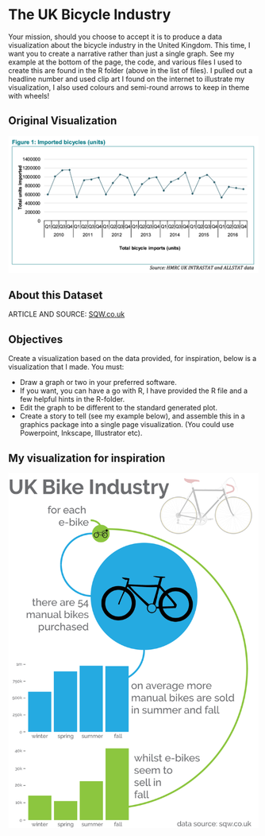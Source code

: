 # The UK Bicycle Industry

Your mission, should you choose to accept it is to produce a data visualization about the bicycle industry in the United Kingdom. This time, I want you to create a narrative rather than just a single graph. See my example at the bottom of the page, the code, and various files I used to create this are found in the R folder (above in the list of files). I pulled out a headline number and used clip art I found on the internet to illustrate my visualization, I also used colours and semi-round arrows to keep in theme with wheels!

## Original Visualization
![imported bicycles units](original.png)

## About this Dataset

ARTICLE AND SOURCE: [SQW.co.uk](http://www.sqw.co.uk/files/6914/9406/9034/SQW_Economic_value_of_the_bicycle_industry_and_cycling_March_2017_FINAL.pdf)

## Objectives
Create a visualization based on the data provided, for inspiration, below is a visualization that I made. 
You must:
* Draw a graph or two in your preferred software.
* If you want, you can have a go with R, I have provided the R file and a few helpful hints in the R-folder.
* Edit the graph to be different to the standard generated plot.
* Create a story to tell (see my example below), and assemble this in a graphics package into a single page visualization. (You could use Powerpoint, Inkscape, Illustrator etc).

## My visualization for inspiration

![andy visualization](andy.png)

